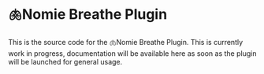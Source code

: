 # 🫁Nomie Breathe Plugin

This is the source code for the 🫁Nomie Breathe Plugin.
This is currently work in progress, documentation will be available here as soon as the plugin will be launched for general usage.